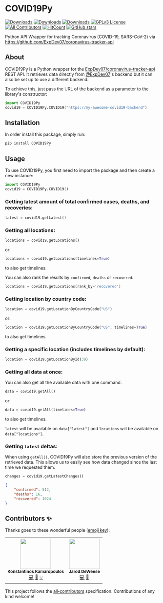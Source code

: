 # COVID19Py
<!-- ALL-CONTRIBUTORS-BADGE:START - Do not remove or modify this section -->
[![Downloads](https://pepy.tech/badge/covid19py)](https://pepy.tech/project/covid19py)
[![Downloads](https://pepy.tech/badge/covid19py/month)](https://pepy.tech/project/covid19py/month)
[![Downloads](https://pepy.tech/badge/covid19py/week)](https://pepy.tech/project/covid19py/week)
[![GPLv3 License](https://img.shields.io/badge/License-GPL%20v3-yellow.svg)](https://opensource.org/licenses/)
[![All Contributors](https://img.shields.io/badge/all_contributors-2-orange.svg?style=flat-square)](#contributors-)
[![HitCount](http://hits.dwyl.com/Kamaropoulos/COVID19Py.svg)](http://hits.dwyl.com/Kamaropoulos/COVID19Py)
[![GitHub stars](https://img.shields.io/github/stars/Kamaropoulos/COVID19Py.svg?style=social&label=Star)](https://github.com/Kamaropoulos/COVID19Py)
<!-- ALL-CONTRIBUTORS-BADGE:END -->
Python API Wrapper for tracking Coronavirus (COVID-19, SARS-CoV-2) via https://github.com/ExpDev07/coronavirus-tracker-api

## About

COVID19Py is a Python wrapper for the [ExpDev07/coronavirus-tracker-api](https://github.com/ExpDev07/coronavirus-tracker-api) REST API.
It retrieves data directly from [@ExpDev07](https://github.com/ExpDev07)'s backend but it can also be set up to use a different backend.

To achieve this, just pass the URL of the backend as a parameter to the library's constructor:
```python
import COVID19Py
covid19 = COVID19Py.COVID19("https://my-awesome-covid19-backend")
```
## Installation

In order install this package, simply run:

```bash
pip install COVID19Py
```

## Usage

To use COVID19Py, you first need to import the package and then create a new instance:

```python
import COVID19Py
covid19 = COVID19Py.COVID19()
```

### Getting latest amount of total confirmed cases, deaths, and recoveries:

```python
latest = covid19.getLatest()
```

### Getting all locations:

```python
locations = covid19.getLocations()
```

or:

```python
locations = covid19.getLocations(timelines=True)
```
to also get timelines.

You can also rank the results by `confirmed`, `deaths` or `recovered`.

```python
locations = covid19.getLocations(rank_by='recovered')
```

### Getting location by country code:

```python
location = covid19.getLocationByCountryCode("US")
```
or:
```python
location = covid19.getLocationByCountryCode("US", timelines=True)
```
to also get timelines.

### Getting a specific location (includes timelines by default):

```python
location = covid19.getLocationById(39)
```

### Getting all data at once:

You can also get all the available data with one command.

```python
data = covid19.getAll()
```
or:
```python
data = covid19.getAll(timelines=True)
```
to also get timelines.

`latest` will be available on `data["latest"]` and `locations` will be available on `data["locations"]`.

### Getting `latest` deltas:

When using `getAll()`, COVID19Py will also store the previous version of the retrieved data. This allows us to easily see how data changed since the last time we requested them.

```python
changes = covid19.getLatestChanges()
```
```json
{
    "confirmed": 512,
    "deaths": 16,
    "recovered": 1024
}
```

## Contributors ✨

Thanks goes to these wonderful people ([emoji key](https://allcontributors.org/docs/en/emoji-key)):

<!-- ALL-CONTRIBUTORS-LIST:START - Do not remove or modify this section -->
<!-- prettier-ignore-start -->
<!-- markdownlint-disable -->
<table>
  <tr>
    <td align="center"><a href="https://kamaropoulos.com"><img src="https://avatars0.githubusercontent.com/u/10237776?v=4" width="100px;" alt=""/><br /><sub><b>Konstantinos Kamaropoulos</b></sub></a><br /><a href="https://github.com/Kamaropoulos/COVID19Py/commits?author=Kamaropoulos" title="Code">💻</a> <a href="https://github.com/Kamaropoulos/COVID19Py/commits?author=Kamaropoulos" title="Documentation">📖</a> <a href="#example-Kamaropoulos" title="Examples">💡</a></td>
    <td align="center"><a href="http://www.jaroddeweese.com"><img src="https://avatars1.githubusercontent.com/u/32393906?v=4" width="100px;" alt=""/><br /><sub><b>Jarod DeWeese</b></sub></a><br /><a href="https://github.com/Kamaropoulos/COVID19Py/commits?author=jdeweese1" title="Code">💻</a> <a href="https://github.com/Kamaropoulos/COVID19Py/commits?author=jdeweese1" title="Documentation">📖</a></td>
  </tr>
</table>

<!-- markdownlint-enable -->
<!-- prettier-ignore-end -->
<!-- ALL-CONTRIBUTORS-LIST:END -->

This project follows the [all-contributors](https://github.com/all-contributors/all-contributors) specification. Contributions of any kind welcome!
